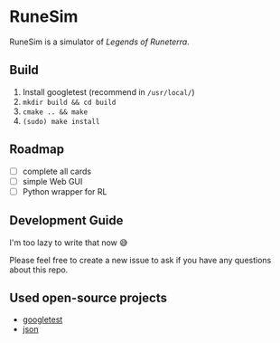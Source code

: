 # RuneSim

RuneSim is a simulator of *Legends of Runeterra*.

## Build
1. Install googletest (recommend in `/usr/local/`)
2. `mkdir build && cd build`
3. `cmake .. && make`
4. `(sudo) make install`

## Roadmap
- [ ] complete all cards
- [ ] simple Web GUI
- [ ] Python wrapper for RL

## Development Guide
I'm too lazy to write that now 😅

Please feel free to create a new issue to ask 
if you have any questions about this repo. 

## Used open-source projects
- [googletest](https://github.com/google/googletest)
- [json](https://github.com/nlohmann/json)
